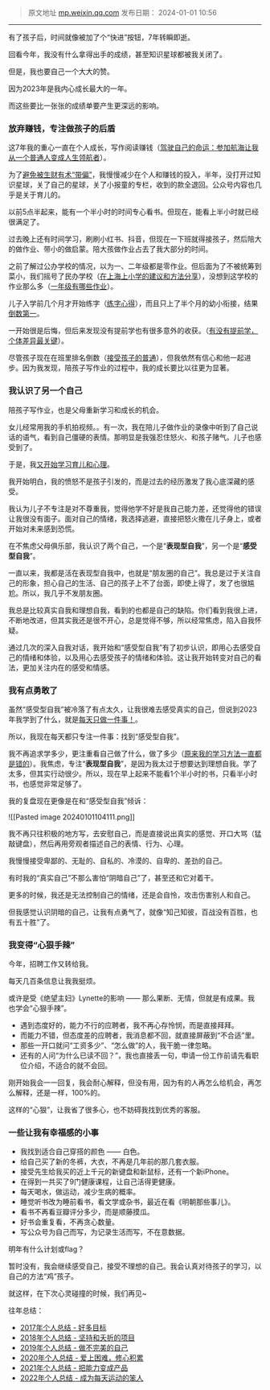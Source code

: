 > 原文地址 [mp.weixin.qq.com](https://mp.weixin.qq.com/s/Iikia0q9wr9neDF4MTs-hQ)
> 发布日期： 2024-01-01 10:56 
---

有了孩子后，时间就像被加了个“快进”按钮，7年转瞬即逝。

回看今年，我没有什么拿得出手的成绩，甚至知识星球都被我关闭了。

但是，我也要自己一个大大的赞。

因为2023年是我内心成长最大的一年。

而这些要比一张张的成绩单要产生更深远的影响。


### 放弃赚钱，专注做孩子的后盾

这7年我的重心一直在个人成长，写作阅读赚钱（[驾驶自己的命运：参加航海让我从一个普通人变成人生领航者](https://mp.weixin.qq.com/s/831vdL6AdrILPrdj6SZS6A)）。

为了[避免被生财有术“带偏”](https://mp.weixin.qq.com/s/vYzBR6YqSWv_UIncXDlfFg)，我慢慢减少在个人和赚钱的投入，半年，没打开过知识星球，关了自己的星球，关了小报童的专栏，收到的款全退回。公众号内容也几乎是关于育儿的。

以前5点半起来，能有一个半小时的时间专心看书。但现在，能看上半小时就已经很满足了。

过去晚上还有时间学习，刷刷小红书、抖音，但现在一下班就得接孩子，然后陪大的做作业、带小的做启蒙。陪大孩做作业占去了我大部分的时间。

之前了解过公办学校的情况，以为一、二年级都是零作业。但后面为了不被统筹到菜小，我们摇号了民办学校（[在上海上小学的建议和方法分享](https://mp.weixin.qq.com/s/U5-atE3twiu7SKCo56ZATQ)），没想到这学校的作业那么多（[一年级有哪些作业](https://mp.weixin.qq.com/s/fGHHzUsTyJPgTen7f9fc7Q)）。

儿子入学前几个月才开始练字（[练字心得](https://mp.weixin.qq.com/s/XIuVu8whOsCT4x7Zp7sw6g)），而且只上了半个月的幼小衔接，结果[倒数第一](https://mp.weixin.qq.com/s/PXtD_9WRUNsssDdUjje3hQ)。

一开始很是后悔，但后来发现没有提前学也有很多意外的收获。（[有没有提前学，个体差异最关键](https://mp.weixin.qq.com/s/TX2yMdQTKB29xmM_1-iFyg)）。

尽管孩子现在在班里排名倒数（[接受孩子的普通](https://mp.weixin.qq.com/s/B5fQiMlwzGi0VwBFcaBMAw)），但我依然有信心和他一起进步。因为我发现，陪孩子写作业的过程中，我的成长要比以往更为显著。

### 我认识了另一个自己

陪孩子写作业，也是父母重新学习和成长的机会。

女儿经常用我的手机拍视频。。有一次，我在陪儿子做作业的录像中听到了自己说话的语气，看到自己僵硬的表情。那明显是我强忍住怒火、和孩子赌气。儿子也感受到了。

于是，我[又开始学习育儿和心理](https://mp.weixin.qq.com/s/equOzbYY7Fdg89cWonl7lg)。

我开始明白，我的愤怒不是孩子引发的，而是过去的经历激发了我心底深藏的感受。

我认为儿子不专注是对不尊重我，觉得他学不好是我自己能力差，还觉得他的错误让我很没有面子。面对自己的情绪，我选择逃避，直接把怒火撒在儿子身上，或者开始对未来感到恐慌。

在不焦虑父母俱乐部，我认识了两个自己，一个是“**表现型自我**”，另一个是“**感受型自我**”。

一直以来，我都是活在表现型自我中，也就是“朋友圈的自己”。我总是过于关注自己的形象，担心自己的生活、自己的孩子上不了台面，即使上得了，发了也很尴尬。所以，我几乎不发朋友圈。

我总是比较真实自我和理想自我，看到的也都是自己的缺陷。你们看到我很上进，不断地改进，但其实我还是很不开心，总是觉得不够，所以经常焦虑，陷入自我怀疑。

通过几次的深入自我对话，我开始和“感受型自我”有了初步认识，即用心去感受自己的情绪和体验，以及用心去感受孩子的情绪和体验。这让我开始转变对自己的看法，更加关注内在的感受和情感。


### 我有点勇敢了

虽然“感受型自我”被冷落了有点太久，让我很难去感受真实的自己，但说到2023年我学到了什么，就是[每天只做一件事！](https://mp.weixin.qq.com/s/QRNQ9ntoBQAz5Xk26pb_jw)。

所以，我现在每天都只专注一件事：找到“感受型自我”。

我不再追求学多少，更注重看自己做了什么，做了多少（[原来我的学习方法一直都是错的](https://mp.weixin.qq.com/s/766PeoFvZ3Pq3HAqsStmuA)）。我焦虑，专注“**表现型自我**”，是因为我太过于想要达到理想自我。学了太多，但其实行动很少。所以，现在早上起来不能看1个半小时的书，只看半小时书，也感觉非常足够了。

我的复盘现在更像是在和“感受型自我”倾诉：

![[Pasted image 20240101104111.png]]

我不再只往积极的地方写，去安慰自己，而是直接说出真实的感觉、开口大骂（猛敲键盘），然后再用旁观者描述自己的表情、行为、心理。

我慢慢接受卑鄙的、无耻的、自私的、冷漠的、自卑的、差劲的自己。

有时我的“真实自己”不那么害怕“阴暗自己”了，甚至还和它对着干。

更多的时候，我还是无法控制自己的情绪，还是会自怜，攻击伤害别人和自己。

但我感觉认识阴暗的自己，让我有点勇气了，就像“知己知彼，百战没有百胜，也有五十胜”了。


### 我变得“心狠手辣”

今年，招聘工作又转给我。

每天几百条信息让我我挺烦。

或许是受《绝望主妇》Lynette的影响 —— 那么果断、无情，但就是有成果。我也学会“心狠手辣”。

- 遇到态度好的，能力不行的应聘者，我不再心存怜悯，而是直接拜拜。
- 而能力不错，但态度差的应聘者，我消息都不回，就直接屏蔽到“不合适”里。
- 那些一开口就问“工资多少”、“怎么做”的人，我干脆一律忽略。
- 还有的人问“为什么已读不回？”，我也直接丢一句，申请一份工作前请先看职位介绍，不适合的就不会回。

刚开始我会一一回复，我会耐心解释，但没有用，因为有的人再怎么给机会，再怎么解释，还是一样，100%的。

这样的“心狠”，让我省了很多心，也不妨碍我找到优秀的客服。


### 一些让我有幸福感的小事

- 我找到适合自己穿搭的颜色 —— 白色。
- 给自己买了新的冬裤，大衣，不再是几年前的那几套衣服。
- 接受先生给我买的近上千元的新键盘和新鼠标，还有一个新iPhone。
- 在得到一共买了9门健康课程，让自己活得更健康。
- 每天喝水，做运动，减少生病的概率。
- 睡觉听书改为睡前看书，看文学或杂书，最近在看《明朝那些事儿》。
- 看书不再看豆瓣评分多少，而是顺藤摸瓜。
- 好书会重复看，不再贪心数量。
- 写公众号为自己而写，为记录生活而写，不在意数据。


明年有什么计划或flag？

暂时没有，我会继续感受自己，接受不理想的自己。我会认真对待孩子的学习，以自己的方法“鸡”孩子。

就这样，在下次心灵碰撞的时候，我们再见~


往年总结：

- [2017年个人总结 - 好多目标](https://mp.weixin.qq.com/s/qKkWt1ouDTY5OwCR0wLMzQ)
- [2018年个人总结 - 坚持和夭折的项目](https://mp.weixin.qq.com/s/QjYw0pnhB-R6sO-fHjSxnQ)
- [2019年个人总结 - 做不完美的自己](https://mp.weixin.qq.com/s/2PuTiiYJb2B2ByjLaTulLg)
- [2020年个人总结 - 爱上困难，修心积累](https://mp.weixin.qq.com/s/2PuTiiYJb2B2ByjLaTulLg)
- [2021年个人总结 - 把能力变成产品](https://mp.weixin.qq.com/s/hkUBulmsjg2sydva5_mbzw)
- [2022年个人总结 - 成为每天运动的笨人](https://mp.weixin.qq.com/s/Ge71q4oMGwVessCMQgEq3w)
